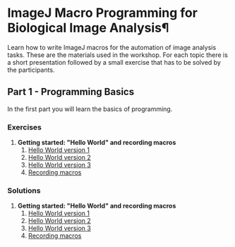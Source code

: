 # ImageJ Macro Programming for Biological Image Analysis¶

Learn how to write ImageJ macros for the automation of image analysis tasks. These are the materials used in the workshop. For each topic there is a short presentation followed by a small exercise that has to be solved by the participants.

## Part 1 - Programming Basics

In the first part you will learn the basics of programming.

### Exercises

1. **Getting started: "Hello World" and recording macros**
    1. [Hello World version 1](./ex/ex01-01.md)
    1. [Hello World version 2](./ex/ex01-02.md)
    1. [Hello World version 3](./ex/ex01-03.md)
    1. [Recording macros](./ex/ex01-04.md)
    
### Solutions

1. **Getting started: "Hello World" and recording macros**
    1. [Hello World version 1](./ans/ans01-01.md)
    1. [Hello World version 2](./ans/ans01-02.md)
    1. [Hello World version 3](./ans/ans01-03.md)
    1. [Recording macros](./ans/ans01-04.md)
